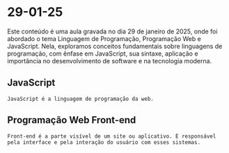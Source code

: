 # 29-01-25

Este conteúdo é uma aula gravada no dia 29 de janeiro de 2025, onde foi abordado o tema Linguagem de Programação, Programação Web e JavaScript. Nela, exploramos conceitos fundamentais sobre linguagens de programação, com ênfase em JavaScript, sua sintaxe, aplicação e importância no desenvolvimento de software e na tecnologia moderna.

## JavaScript

~~~~
JavaScript é a linguagem de programação da web.
~~~~

## Programação Web Front-end

~~~~
Front-end é a parte visível de um site ou aplicativo. É responsável pela interface e pela interação do usuário com esses sistemas.
~~~~